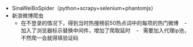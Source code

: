 -   SinaWeiBoSpider（python+scrapy+selenium+phantomjs）
-   新浪微博爬虫
    -   在不登录的情况下，得到当时热搜榜前50热点词中的每项的热门微博
    -   加入了浏览器标示替换中间件，增加了爬取延时
    -   需要加入代理ip池，不然爬一会就得填验证码
